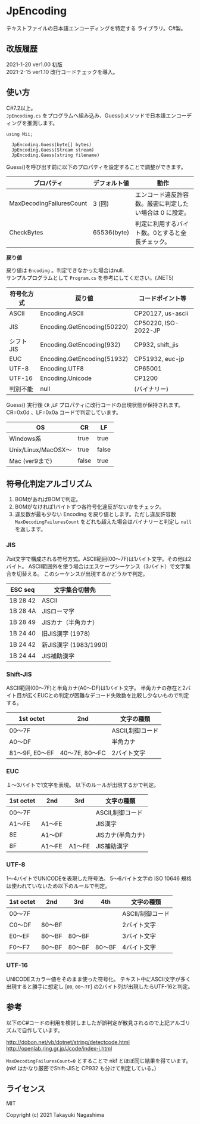 ﻿# JpEncoding

テキストファイルの日本語エンコーディングを特定する ライブラリ。C#製。  

## 改版履歴

  2021-1-20  ver1.00 初版  
  2021-2-15  ver1.10 改行コードチェックを導入。

## 使い方

C#7.2以上。  
`JpEncoding.cs` をプログラムへ組み込み、Guess()メソッドで日本語エンコーディングを推測します。

```
using Mii;

  JpEncoding.Guess(byte[] bytes)
  JpEncoding.Guess(Stream stream)
  JpEncoding.Guess(string filename)
```

Guess()を呼び出す前に以下のプロパティを設定することで調整ができます。

| プロパティ               |デフォルト値 |動作                                                    |
|--------------------------|-------------|--------------------------------------------------------|
| MaxDecodingFailuresCount | 3 (回)      | エンコード違反許容数。厳密に判定したい場合は 0 に設定。|
| CheckBytes               | 65536(byte) | 判定に利用するバイト数。0とすると全長チェック。        |


**戻り値**

戻り値は `Encoding` 。判定できなかった場合はnull.  
サンプルプログラムとして `Program.cs` を参考にしてください。(.NET5)

| 符号化方式 | 戻り値                      | コードポイント等     |
|------------|-----------------------------|----------------------|
| ASCII      | Encoding.ASCII              | CP20127, us-ascii    |
| JIS        | Encoding.GetEncoding(50220) | CP50220, ISO-2022-JP |
| シフトJIS  | Encoding.GetEncoding(932)   | CP932, shift_jis     |
| EUC        | Encoding.GetEncoding(51932) | CP51932, euc-jp      |
| UTF-8      | Encoding.UTF8               | CP65001              |
| UTF-16     | Encoding.Unicode            | CP1200               |
| 判別不能   | null                        | (バイナリー)         |

Guess() 実行後 `CR` ,`LF` プロパティに改行コードの出現状態が保持されます。
CR=0x0d 、LF=0x0a コードで判定しています。

| OS                  | CR    | LF    |
|---------------------|-------|-------|
| Windows系           | true  | true  |
| Unix/Linux/MacOSX～ | true  | false |
| Mac (ver9まで)      | false | true  |


## 符号化判定アルゴリズム

1. BOMがあればBOMで判定。
2. BOMがなければ1バイトずつ各符号化違反がないかをチェック。
3. 違反数が最も少ない Encoding を戻り値とします。ただし違反許容数 `MaxDecodingFailuresCount` をどれも超えた場合はバイナリーと判定し `null` を返します。

### JIS

7bit文字で構成される符号方式。ASCII範囲(00～7F)は1バイト文字。その他は2バイト。
ASCII範囲外を使う場合はエスケープシーケンス（3バイト）で文字集合を切替える。
このシーケンスが出現するかどうかで判定。

| ESC seq    | 文字集合切替先        |
|------------|-----------------------|
| 1B 28 42   | ASCII                 |
| 1B 28 4A   | JISローマ字           |
| 1B 28 49   | JISカナ（半角カナ）   |
| 1B 24 40   | 旧JIS漢字 (1978)      |
| 1B 24 42   | 新JIS漢字 (1983/1990) |
| 1B 24 44   | JIS補助漢字           |

### Shift-JIS

ASCII範囲(00～7F)と半角カナ(A0～DF)は1バイト文字。
半角カナの存在と2バイト目が広くEUCとの判定が困難なデコード失敗数を比較し少ないもので判定する。

| 1st octet      | 2nd            |  文字の種類        |
|----------------|----------------|--------------------|
| 00～7F         |                | ASCII,制御コード   |
| A0～DF         |                | 半角カナ           |
| 81～9F, E0～EF | 40～7E, 80～FC | 2バイト文字        |

### EUC

１～3バイトで1文字を表現。 以下のルールが出現するかで判定。

| 1st octet | 2nd    | 3rd    | 文字の種類        |
|-----------|--------|--------|-------------------|
| 00～7F    |        |        | ASCII,制御コード  |
| A1～FE    | A1～FE |        | JIS漢字           |
| 8E        | A1～DF |        | JISカナ(半角カナ) |
| 8F        | A1～FE | A1～FE | JIS補助漢字       |

### UTF-8

1～4バイトでUNICODEを表現した符号法。
5～6バイト文字の ISO 10646 規格は使われていないため以下のルールで判定。

| 1st octet | 2nd    | 3rd    |4th     | 文字の種類        |
|-----------|--------|--------|--------|-------------------|
| 00～7F    |        |        |        | ASCII/制御コード  |
| C0～DF    | 80～BF |        |        | 2バイト文字       |
| E0～EF    | 80～BF | 80～BF |        | 3バイト文字       |
| F0～F7    | 80～BF | 80～BF | 80～BF | 4バイト文字       |

### UTF-16

UNICODEスカラー値をそのまま使った符号化。
テキスト中にASCII文字が多く出現すると勝手に想定し
[`00`, `00～7F`] の2バイト列が出現したらUTF-16と判定。

## 参考

以下のC#コードの利用を検討しましたが誤判定が散見されるので上記アルゴリズムで自作しています。  

http://dobon.net/vb/dotnet/string/detectcode.html
http://openlab.ring.gr.jp/Jcode/index-j.html

`MaxDecodingFailuresCount=0` とすることで nkf とほぼ同じ結果を得ています。
(nkf はかなり厳密でShift-JISと CP932 も分けて判定している。)


## ライセンス

MIT

Copyright (c) 2021 Takayuki Nagashima

